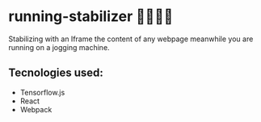 # running-stabilizer 🏃‍♀️🏃‍♂️

Stabilizing with an Iframe the content of any webpage meanwhile you are running on a jogging machine.

## Tecnologies used:

* Tensorflow.js
* React
* Webpack
